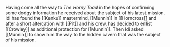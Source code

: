 Having come all the way to *The Horny Toad* in the hopes of confirming some dodgy information he received about the subject of his latest mission. Idi has found the [[Kenku]] mastermind, [[Munnin]] in [[Horncross]] and after a short altercation with [[Pit]] and his crew, has decided to enlist [[Crowley]] as additional protection for [[Munnin]]. Then Idi asked [[Munnin]] to show him the way to the hidden cavern that was the subject of his mission.